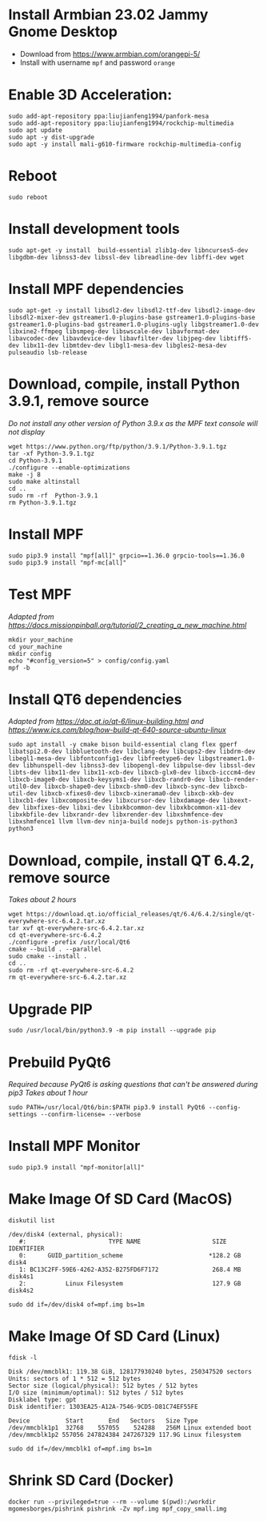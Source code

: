 # Install Armbian 23.02 Jammy Gnome Desktop

- Download from https://www.armbian.com/orangepi-5/
- Install with username `mpf` and password `orange` 

# Enable 3D Acceleration:

```
sudo add-apt-repository ppa:liujianfeng1994/panfork-mesa
sudo add-apt-repository ppa:liujianfeng1994/rockchip-multimedia
sudo apt update
sudo apt -y dist-upgrade
sudo apt -y install mali-g610-firmware rockchip-multimedia-config
```

# Reboot

```
sudo reboot
```

# Install development tools

```
sudo apt-get -y install  build-essential zlib1g-dev libncurses5-dev libgdbm-dev libnss3-dev libssl-dev libreadline-dev libffi-dev wget
```

# Install MPF dependencies

```
sudo apt-get -y install libsdl2-dev libsdl2-ttf-dev libsdl2-image-dev libsdl2-mixer-dev gstreamer1.0-plugins-base gstreamer1.0-plugins-base gstreamer1.0-plugins-bad gstreamer1.0-plugins-ugly libgstreamer1.0-dev libxine2-ffmpeg libsmpeg-dev libswscale-dev libavformat-dev libavcodec-dev libavdevice-dev libavfilter-dev libjpeg-dev libtiff5-dev libx11-dev libmtdev-dev libgl1-mesa-dev libgles2-mesa-dev pulseaudio lsb-release
```

# Download, compile, install Python 3.9.1, remove source

*Do not install any other version of Python 3.9.x as the MPF text console will not display*

```
wget https://www.python.org/ftp/python/3.9.1/Python-3.9.1.tgz
tar -xf Python-3.9.1.tgz
cd Python-3.9.1
./configure --enable-optimizations
make -j 8
sudo make altinstall
cd ..
sudo rm -rf  Python-3.9.1
rm Python-3.9.1.tgz
```

# Install MPF

```
sudo pip3.9 install "mpf[all]" grpcio==1.36.0 grpcio-tools==1.36.0
sudo pip3.9 install "mpf-mc[all]"
```

# Test MPF

*Adapted from https://docs.missionpinball.org/tutorial/2_creating_a_new_machine.html*

```
mkdir your_machine
cd your_machine
mkdir config
echo "#config_version=5" > config/config.yaml  
mpf -b
```

# Install QT6 dependencies

*Adapted from https://doc.qt.io/qt-6/linux-building.html and https://www.ics.com/blog/how-build-qt-640-source-ubuntu-linux*

```
sudo apt install -y cmake bison build-essential clang flex gperf libatspi2.0-dev libbluetooth-dev libclang-dev libcups2-dev libdrm-dev libegl1-mesa-dev libfontconfig1-dev libfreetype6-dev libgstreamer1.0-dev libhunspell-dev libnss3-dev libopengl-dev libpulse-dev libssl-dev libts-dev libx11-dev libx11-xcb-dev libxcb-glx0-dev libxcb-icccm4-dev libxcb-image0-dev libxcb-keysyms1-dev libxcb-randr0-dev libxcb-render-util0-dev libxcb-shape0-dev libxcb-shm0-dev libxcb-sync-dev libxcb-util-dev libxcb-xfixes0-dev libxcb-xinerama0-dev libxcb-xkb-dev libxcb1-dev libxcomposite-dev libxcursor-dev libxdamage-dev libxext-dev libxfixes-dev libxi-dev libxkbcommon-dev libxkbcommon-x11-dev libxkbfile-dev libxrandr-dev libxrender-dev libxshmfence-dev libxshmfence1 llvm llvm-dev ninja-build nodejs python-is-python3 python3
```

# Download, compile, install QT 6.4.2, remove source 

*Takes about 2 hours*

```
wget https://download.qt.io/official_releases/qt/6.4/6.4.2/single/qt-everywhere-src-6.4.2.tar.xz
tar xvf qt-everywhere-src-6.4.2.tar.xz
cd qt-everywhere-src-6.4.2
./configure -prefix /usr/local/Qt6
cmake --build . --parallel
sudo cmake --install .
cd ..
sudo rm -rf qt-everywhere-src-6.4.2
rm qt-everywhere-src-6.4.2.tar.xz
```

# Upgrade PIP

```
sudo /usr/local/bin/python3.9 -m pip install --upgrade pip
```

# Prebuild PyQt6  

*Required because PyQt6 is asking questions that can't be answered during pip3*
*Takes about 1 hour*

```
sudo PATH=/usr/local/Qt6/bin:$PATH pip3.9 install PyQt6 --config-settings --confirm-license= --verbose
```

# Install MPF Monitor

```
sudo pip3.9 install "mpf-monitor[all]"
```

# Make Image Of SD Card (MacOS)

```
diskutil list  

/dev/disk4 (external, physical):
   #:                       TYPE NAME                    SIZE       IDENTIFIER
   0:      GUID_partition_scheme                        *128.2 GB   disk4
   1: BC13C2FF-59E6-4262-A352-B275FD6F7172               268.4 MB   disk4s1
   2:           Linux Filesystem                         127.9 GB   disk4s2

sudo dd if=/dev/disk4 of=mpf.img bs=1m
```

# Make Image Of SD Card (Linux)

```
fdisk -l

Disk /dev/mmcblk1: 119.38 GiB, 128177930240 bytes, 250347520 sectors
Units: sectors of 1 * 512 = 512 bytes
Sector size (logical/physical): 512 bytes / 512 bytes
I/O size (minimum/optimal): 512 bytes / 512 bytes
Disklabel type: gpt
Disk identifier: 1303EA25-A12A-7546-9CD5-D81C74EF55FE

Device          Start       End   Sectors   Size Type
/dev/mmcblk1p1  32768    557055    524288   256M Linux extended boot
/dev/mmcblk1p2 557056 247824384 247267329 117.9G Linux filesystem

sudo dd if=/dev/mmcblk1 of=mpf.img bs=1m
```

# Shrink SD Card (Docker)

```
docker run --privileged=true --rm --volume $(pwd):/workdir mgomesborges/pishrink pishrink -Zv mpf.img mpf_copy_small.img
```

